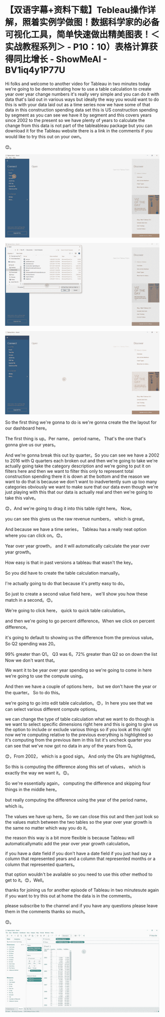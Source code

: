 # 【双语字幕+资料下载】Tebleau操作详解，照着实例学做图！数据科学家的必备可视化工具，简单快速做出精美图表！＜实战教程系列＞ - P10：10）表格计算获得同比增长 - ShowMeAI - BV1iq4y1P77U

Hi folks and welcome to another video for Tableau in two minutes today we're going to be demonstrating how to use a table calculation to create year over year change numbers it's really very simple and you can do it with data that's laid out in various ways but ideally the way you would want to do this is with your data laid out as a time series now we have some of that data in this construction spending data set this is US construction spending by segment as you can see we have it by segment and this covers years since 2002 to the present so we have plenty of years to calculate the change from this data is not part of the tableableau package but you can download it for the Tableau website there is a link in the comments if you would like to try this out on your own。

😊。

![](img/c451b5e84cb33ba92e10a3fc08322e0e_1.png)

![](img/c451b5e84cb33ba92e10a3fc08322e0e_2.png)

![](img/c451b5e84cb33ba92e10a3fc08322e0e_3.png)

So the first thing we're gonna to do is we're gonna create the the layout for our dashboard here。

 The first thing is up。Per name， period name。 That's the one that's gonna give us our years。

 And we're gonna break this out by quarter。So you can see we have a 2002 to 2016 with Q quarters each broken out and then we're going to take we're actually going take the category description and we're going to put it on filters here and then we want to filter this only to represent total construction spending there it is down at the bottom and the reason we want to do that is because we don't want to inadvertently sum up too many categories obviously we want to make sure that our data even though we're just playing with this that our data is actually real and then we're going to take this valve。

😊，And we're going to drag it into this table right here。 Now。

 you can see this gives us the raw revenue numbers， which is great。

 And because we have a time series， Tableau has a really neat option where you can click on。😊。

Year over year growth， and it will automatically calculate the year over year growth。

 How easy is that in past versions a tableau that wasn't the key。

 So you did have to create the table calculation manually。

 I're actually going to do that because it's pretty easy to do。

 So just to create a second value field here， we'll show you how these match in a second。😊。

We're going to click here， quick to quick table calculation。

 and then we're going to go percent difference。When we click on percent difference。

 it's going to default to showing us the difference from the previous value。 So Q2 spending was 20。

99% greater than Q1。 Q3 was 6。72% greater than Q2 so on down the list Now we don't want that。

 We want it to be year over year spending so we're going to come in here we're going to use the compute using。

And then we have a couple of options here， but we don't have the year or the quarter。 So to do this。

 we're going to go into edit table calculation。😊，In here you see that we can select various different compute options。

 we can change the type of table calculation what we want to do though is we want to select specific dimensions right here and this is going to give us the option to include or exclude various things so if you look at this right now we're computing relative to the previous everything is highlighted so it's computing from the previous item in this list it's uncheck quarter you can see that we've now got no data in any of the years from Q。

😊，From 2002， which is a good sign。 And only the Q1s are highlighted。

 So this is computing the difference along this set of values， which is exactly the way we want it。😊。

So we're essentially again， computing the difference and skipping four things in the middle here。

 but really computing the difference using the year of the period name， which is。

The values we have up here。So we can close this out and then just look so the values match between the two tables so the year over year growth is the same no matter which way you do it。

 the reason this way is a bit more flexible is because Tableau will automaticallymatic add the year over year growth calculation。

 if you have a date field if you don't have a date field if you just had say a column that represented years and a column that represented months or a column that represented quarters。

 that option wouldn't be available so you need to use this other method to get to it。😊，Well。

 thanks for joining us for another episode of Tableau in two minutesute again if you want to try this out at home the data is in the comments。

 please subscribe to the channel and if you have any questions please leave them in the comments thanks so much。

😊。

![](img/c451b5e84cb33ba92e10a3fc08322e0e_5.png)